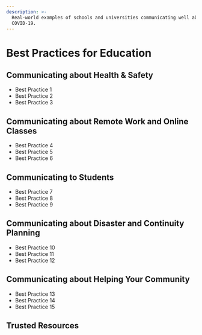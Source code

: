 ```yaml
---
description: >-
  Real-world examples of schools and universities communicating well about
  COVID-19.
---
```


# Best Practices for Education

## Communicating about Health & Safety 

* Best Practice 1
* Best Practice 2
* Best Practice 3

## Communicating about Remote Work and Online Classes

* Best Practice 4
* Best Practice 5
* Best Practice 6

## Communicating to Students

* Best Practice 7
* Best Practice 8
* Best Practice 9

## Communicating about Disaster and Continuity Planning 

* Best Practice 10
* Best Practice 11
* Best Practice 12

## Communicating about Helping Your Community 

* Best Practice 13
* Best Practice 14
* Best Practice 15

## Trusted Resources

